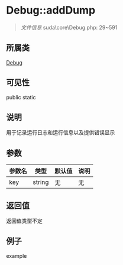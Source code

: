 # Debug::addDump

> *文件信息* suda\core\Debug.php: 29~591
## 所属类 

[Debug](../Debug.md)

## 可见性

  public  static
## 说明

用于记录运行日志和运行信息以及提供错误显示

## 参数

| 参数名 | 类型 | 默认值 | 说明 |
|--------|-----|-------|-------|
| key |  string | 无 | 无 |

## 返回值
返回值类型不定

## 例子

example